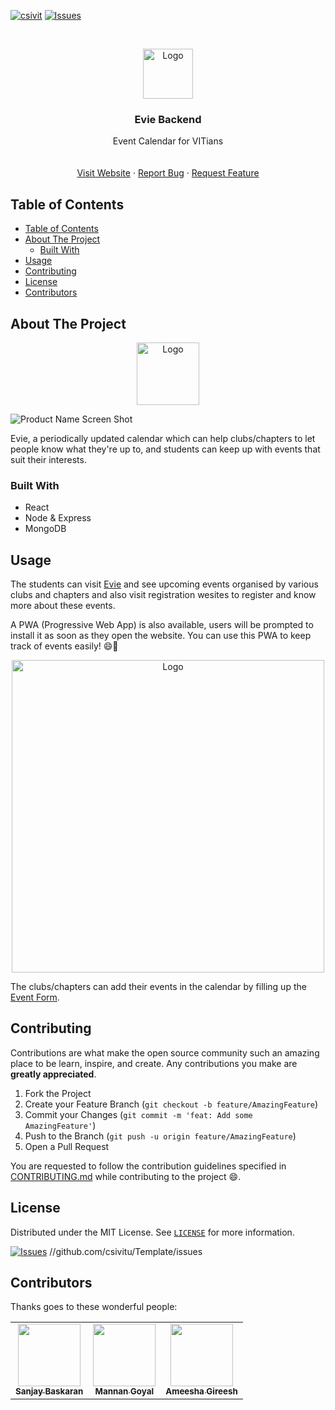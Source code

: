 [![csivit][csivitu-shield]][csivitu-url]
[![Issues][issues-shield]][issues-url]

<!-- PROJECT LOGO -->
<br />
<p align="center">
  <a href="https://github.com/csivitu/Template">
    <img src="https://csivit.com/images/favicon.png" alt="Logo" width="80">
  </a>

  <h3 align="center">Evie Backend</h3>

  <p align="center">
    Event Calendar for VITians
    <br />
    <br />
    <br />
    <a href="https://evie.csivit.com">Visit Website</a>
    ·
    <a href="https://github.com/csivitu/Evie-Backend/issues">Report Bug</a>
    ·
    <a href="https://github.com/csivitu/Evie-Backend/issues">Request Feature</a>
  </p>
</p>



<!-- TABLE OF CONTENTS -->
## Table of Contents

- [Table of Contents](#table-of-contents)
- [About The Project](#about-the-project)
  - [Built With](#built-with)
- [Usage](#usage)
- [Contributing](#contributing)
- [License](#license)
- [Contributors](#contributors)



<!-- ABOUT THE PROJECT -->
## About The Project
<p align="center">
<img src="https://i.imgur.com/58cJF37.png" alt="Logo" width="100">
</p>

![Product Name Screen Shot](https://i.imgur.com/0Pl0alg.png)

Evie, a periodically updated calendar which can help clubs/chapters to let people know what they're up to, and students can keep up with events that suit their interests.


### Built With

* React
* Node & Express
* MongoDB







<!-- USAGE EXAMPLES -->
## Usage

The students can visit [Evie](https://evie.csivit.com) and see upcoming events organised by various clubs and chapters and also visit registration wesites to register and know more about these events.

A PWA (Progressive Web App) is also available, users will be prompted to install it as soon as they open the website.
You can use this PWA to keep track of events easily! 😄🎉
<p align="center">
<img src="https://i.imgur.com/eY6so6Z.png" alt="Logo" width="500">
</p>

The clubs/chapters can add their events in the calendar by filling up the [Event Form](https://evie.csivit.com/addevent).







<!-- CONTRIBUTING -->
## Contributing

Contributions are what make the open source community such an amazing place to be learn, inspire, and create. Any contributions you make are **greatly appreciated**.

1. Fork the Project
2. Create your Feature Branch (`git checkout -b feature/AmazingFeature`)
3. Commit your Changes (`git commit -m 'feat: Add some AmazingFeature'`)
4. Push to the Branch (`git push -u origin feature/AmazingFeature`)
5. Open a Pull Request

You are requested to follow the contribution guidelines specified in [CONTRIBUTING.md](./CONTRIBUTING.md) while contributing to the project :smile:.

<!-- LICENSE -->
## License

Distributed under the MIT License. See [`LICENSE`](./LICENSE) for more information.

<!-- MARKDOWN LINKS & IMAGES -->
<!-- https://www.markdownguide.org/basic-syntax/#reference-style-links -->
[csivitu-shield]: https://img.shields.io/badge/csivitu-csivitu-blue
[csivitu-url]: https://csivit.com
[issues-shield]: https://img.shields.io/github/issues/csivitu/Template.svg?style=flat-square
[issues-url]: https://github.com/csivitu/Template/issues```[![csivit][csivitu-shield]][csivitu-url]
[![Issues][issues-shield]][issues-url]
//github.com/csivitu/Template/issues

## Contributors

Thanks goes to these wonderful people:

<table>
  <tr>
    <td align="center"><a href="https://github.com/sanjaybaskaran01"><img src="https://avatars.githubusercontent.com/u/72266283?v=4" width="100px;" alt=""/><br /><sub><b>Sanjay Baskaran</b></sub></a><br /></td>
    <td align="center"><a href="https://github.com/Mannan-Goyal"><img src="https://avatars.githubusercontent.com/u/72966340?v=4" width="100px;" alt=""/><br /><sub><b>Mannan Goyal</b></sub></a><br /></td>
    <td align="center"><a href="https://github.com/ameeshagireesh"><img src="https://avatars.githubusercontent.com/u/67223373?v=4" width="100px;" alt=""/><br /><sub><b>Ameesha Gireesh</b></sub></a><br /></td>


  </tr>
</table>